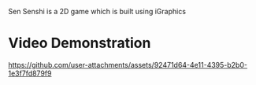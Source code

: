 Sen Senshi is a 2D game which is built using iGraphics
# Video Demonstration
https://github.com/user-attachments/assets/92471d64-4e11-4395-b2b0-1e3f7fd879f9

